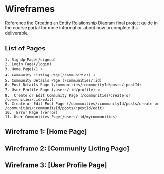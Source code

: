 # Wireframes

Reference the Creating an Entity Relationship Diagram final project guide in the course portal for more information about how to complete this deliverable.

## List of Pages
    1. SignUp Page(/signup)
    2. Login Page(/login)
    3. Home Page(/) ⭐
    4. Community Listing Page(/communities) ⭐
    5. Community Details Page (/communities/:id)
    6. Post Details Page (/communities/:communityId/posts/:postId)
    7. User Profile Page (/users/:id/profile) ⭐
    8.  Create or Edit Community Page (/communities/create or /communities/:id/edit)
    9. Create or Edit Post Page (/communities/:communityId/posts/create or /communities/:communityId/posts/:postId/edit)
    10.  Error Page (/error)
    11. User Communities Page(/users/:id/mycommunities)
    


## Wireframe 1: [Home Page]



## Wireframe 2: [Community Listing Page]



## Wireframe 3: [User Profile Page]

